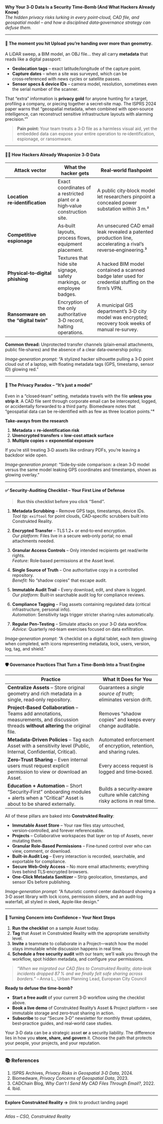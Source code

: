 **Why Your 3‑D Data Is a Security Time‑Bomb (And What Hackers Already Know)**  
*The hidden privacy risks lurking in every point‑cloud, CAD file, and geospatial model – and how a disciplined data‑governance strategy can defuse them.*

---

#### 📍 The moment you hit **Upload** you’re handing over more than geometry.

A LiDAR sweep, a BIM model, an OBJ file… they all carry **metadata** that reads like a digital passport:

* **Geolocation tags** – exact latitude/longitude of the capture point.  
* **Capture dates** – when a site was surveyed, which can be cross‑referenced with news cycles or satellite passes.  
* **Sensor specs & device IDs** – camera model, resolution, sometimes even the serial number of the scanner.

That “extra” information is **privacy gold** for anyone hunting for a target, profiling a company, or piecing together a secret‑site map. The ISPRS 2024 paper warns that “geospatial metadata, when combined with open‑source intelligence, can reconstruct sensitive infrastructure layouts with alarming precision.”¹

> **Pain point:** Your team treats a 3‑D file as a harmless visual aid, yet the embedded data can expose your entire operation to re‑identification, espionage, or ransomware.

---

#### 🕵️‍♂️ How Hackers Already Weaponize 3‑D Data  

| Attack vector | What the hacker gets | Real‑world flashpoint |
|---|---|---|
| **Location re‑identification** | Exact coordinates of a restricted plant or a high‑value construction site. | A public city‑block model let researchers pinpoint a concealed power substation within 3 m.² |
| **Competitive espionage** | As‑built layouts, process flows, equipment placement. | An unsecured CAD email leak revealed a patented production line, accelerating a rival’s reverse‑engineering.³ |
| **Physical‑to‑digital phishing** | Textures that hide site signage, safety markings, or employee badges. | A hacked BIM model contained a scanned badge later used for credential stuffing on the firm’s VPN. |
| **Ransomware on the “digital twin”** | Encryption of the only authoritative 3‑D record, halting operations. | A municipal GIS department’s 3‑D city model was encrypted; recovery took weeks of manual re‑survey. |

**Common thread:** Unprotected transfer channels (plain‑email attachments, public file‑shares) and the absence of a clear data‑ownership policy.

*Image‑generation prompt:* “A stylized hacker silhouette pulling a 3‑D point cloud out of a laptop, with floating metadata tags (GPS, timestamp, sensor ID) glowing red.”

---

#### 🤔 The Privacy Paradox – “It’s just a model”

Even in a “closed‑team” setting, metadata travels with the file **unless you strip it**. A CAD file sent through corporate email can be intercepted, logged, or accidentally forwarded to a third party. Biomedware notes that “geospatial data can be re‑identified with as few as three location points.”⁴

**Take‑aways from the research**

1. **Metadata = re‑identification risk**  
2. **Unencrypted transfers = low‑cost attack surface**  
3. **Multiple copies = exponential exposure**  

If you’re still treating 3‑D assets like ordinary PDFs, you’re leaving a backdoor wide open.

*Image‑generation prompt:* “Side‑by‑side comparison: a clean 3‑D model versus the same model leaking GPS coordinates and timestamps, shown as glowing overlay.”

---

#### ✅ Security‑Auditing Checklist – Your First Line of Defense  

> **Run this checklist before you click “Send”.**  

1. **Metadata Scrubbing** – Remove GPS tags, timestamps, device IDs.  
   *Tool tip:* `exiftool` for point clouds, CAD‑specific scrubbers built into Construkted Reality.  

2. **Encrypted Transfer** – TLS 1.2+ or end‑to‑end encryption.  
   *Our platform:* Files live in a secure web‑only portal; no email attachments needed.  

3. **Granular Access Controls** – Only intended recipients get read/write rights.  
   *Feature:* Role‑based permissions at the Asset level.  

4. **Single Source of Truth** – One authoritative copy in a controlled repository.  
   *Benefit:* No “shadow copies” that escape audit.  

5. **Immutable Audit Trail** – Every download, edit, and share is logged.  
   *Our platform:* Built‑in searchable audit log for compliance reviews.  

6. **Compliance Tagging** – Flag assets containing regulated data (critical infrastructure, personal info).  
   *Automation:* Sensitivity tags trigger stricter sharing rules automatically.  

7. **Regular Pen‑Testing** – Simulate attacks on your 3‑D data workflow.  
   *Advice:* Quarterly red‑team exercises focused on data exfiltration.  

*Image‑generation prompt:* “A checklist on a digital tablet, each item glowing when completed, with icons representing metadata, lock, users, version, log, tag, and shield.”

---

#### 🛡️ Governance Practices That Turn a Time‑Bomb Into a Trust Engine  

| Practice | What It Does for You |
|---|---|
| **Centralize Assets** – Store original geometry and rich metadata in a single, read‑only repository. | Guarantees a *single source of truth*; eliminates version drift. |
| **Project‑Based Collaboration** – Teams add annotations, measurements, and discussion threads **without altering** the original file. | Removes “shadow copies” and keeps every change auditable. |
| **Metadata‑Driven Policies** – Tag each Asset with a sensitivity level (Public, Internal, Confidential, Critical). | Automated enforcement of encryption, retention, and sharing rules. |
| **Zero‑Trust Sharing** – Even internal users must request explicit permission to view or download an Asset. | Every access request is logged and time‑boxed. |
| **Education + Automation** – Short “Security‑First” onboarding modules + alerts when a “Critical” Asset is about to be shared externally. | Builds a security‑aware culture while catching risky actions in real time. |

All of these pillars are baked into **Construkted Reality**:

* **Immutable Asset Store** – Your raw files stay untouched, version‑controlled, and forever referenceable.  
* **Projects** – Collaborative workspaces that layer on top of Assets, never mutating them.  
* **Granular Role‑Based Permissions** – Fine‑tuned control over who can view, comment, or download.  
* **Built‑in Audit Log** – Every interaction is recorded, searchable, and exportable for compliance.  
* **Secure Web‑Only Access** – No more email attachments; everything lives behind TLS‑encrypted browsers.  
* **One‑Click Metadata Sanitizer** – Strip geolocation, timestamps, and sensor IDs before publishing.  

*Image‑generation prompt:* “A futuristic control center dashboard showing a 3‑D asset library with lock icons, permission sliders, and an audit‑log waterfall, all styled in sleek, Apple‑like design.”

---

#### 🚀 Turning Concern into Confidence – Your Next Steps  

1. **Run the checklist** on a sample Asset today.  
2. **Tag** that Asset in Construkted Reality with the appropriate sensitivity level.  
3. **Invite** a teammate to collaborate in a Project—watch how the model stays immutable while discussion happens in real time.  
4. **Schedule a free security audit** with our team; we’ll walk you through the workflow, spot hidden metadata, and configure your permissions.  

> *“When we migrated our CAD files to Construkted Reality, data‑leak incidents dropped 87 % and we finally felt safe sharing across borders.”* – Anna L., Urban Planning Lead, European City Council  

**Ready to defuse the time‑bomb?**  

* **Start a free audit** of your current 3‑D workflow using the checklist above.  
* **Book a live demo** of Construkted Reality’s Asset & Project platform – see immutable storage and zero‑trust sharing in action.  
* **Subscribe** to our “Secure 3‑D” newsletter for monthly threat updates, best‑practice guides, and real‑world case studies.  

Your 3‑D data can be a strategic asset **or** a security liability. The difference lies in how you **store, share, and govern** it. Choose the path that protects your people, your projects, and your reputation.

---

### 📚 References  

1. ISPRS Archives, *Privacy Risks in Geospatial 3‑D Data*, 2024.  
2. Biomedware, *Privacy Concerns of Geospatial Data*, 2023.  
3. CADChain Blog, *Why Can’t I Send My CAD Files Through Email?*, 2022.  
4. Ibid.  

---

**Explore Construkted Reality →** (link to product landing page)  

---  

*Atlas – CSO, Construkted Reality*  
